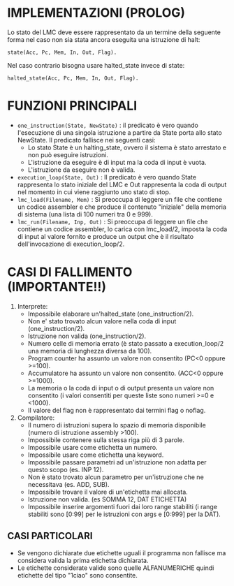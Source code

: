﻿# IMPLEMENTAZIONI (PROLOG)

Lo stato del LMC deve essere rappresentato da un termine della seguente forma nel caso non sia stata ancora eseguita una istruzione di halt:

    state(Acc, Pc, Mem, In, Out, Flag).

Nel caso contrario bisogna usare halted_state invece di state:

    halted_state(Acc, Pc, Mem, In, Out, Flag).

# FUNZIONI PRINCIPALI

- `one_instruction(State, NewState)` :
il predicato è vero quando l'esecuzione di una singola istruzione a partire da State porta allo stato NewState.
Il predicato fallisce nei seguenti casi:
	- Lo stato State è un halting_state, ovvero il sistema è stato arrestato e non può eseguire istruzioni.
	- L'istruzione da eseguire è di input ma la coda di input è vuota.
	- L'istruzione da eseguire non è valida.
- `execution_loop(State, Out)` :
Il predicato è vero quando State rappresenta lo stato iniziale del LMC e Out rappresenta la coda di output nel momento in cui viene raggiunto uno stato di stop.
- `lmc_load(Filename, Mem)` :
Si preoccupa di leggere un file che contiene un codice assembler e che produce il contenuto "iniziale" della memoria di sistema (una lista di 100 numeri tra 0 e 999).
- `lmc_run(Filename, Inp, Out)` :
Si preoccupa di leggere un file che contiene un codice assembler, lo carica con lmc_load/2, imposta la coda di input al valore fornito e produce un	output che è il risultato dell'invocazione di execution_loop/2.
# CASI DI FALLIMENTO (IMPORTANTE!!)

 1. Interprete: 
	- Impossibile elaborare un'halted_state (one_instruction/2).
	- Non e' stato trovato alcun valore nella coda di input (one_instruction/2).
	- Istruzione non valida (one_instruction/2).
	- Numero celle di memoria errato (è stato passato a execution_loop/2 una memoria di lunghezza diversa da 100).
	- Program counter ha assunto un valore non consentito (PC<0 oppure >=100).
	- Accumulatore ha assunto un valore non consentito. (ACC<0 oppure >=1000).
	- La memoria o la coda di input o di output presenta un valore non consentito (i valori consentiti per queste liste sono numeri >=0 e <1000).
	- Il valore del flag non è rappresentato dai termini flag o noflag.
 2. Compilatore:
	- Il numero di istruzioni supera lo spazio di memoria disponibile (numero di istruzione assembly >100).
	- Impossibile contenere sulla stessa riga più di 3 parole.
	- Impossibile usare come etichetta un numero.
	- Impossibile usare come etichetta una keyword.
	- Impossibile passare parametri ad un'istruzione non adatta per questo scopo (es. INP 12).
	- Non è stato trovato alcun parametro per un'istruzione che ne necessitava (es. ADD, SUB).
	- Impossibile trovare il valore di un'etichetta mai allocata.
	- Istruzione non valida. (es SOMMA 12, DAT ETICHETTA)
	- Impossibile inserire argomenti fuori dai loro range stabiliti (i range stabiliti sono [0:99] per le istruzioni con args e [0:999] per la DAT).

## CASI PARTICOLARI

 - Se vengono dichiarate due etichette uguali il programma non fallisce ma considera valida la prima etichetta dichiarata.
 - Le etichette considerate valide sono quelle ALFANUMERICHE quindi etichette del tipo "1ciao" sono consentite.
